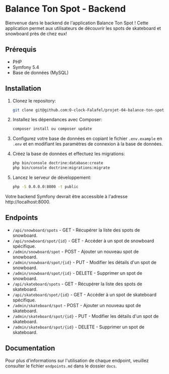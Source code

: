 # Balance Ton Spot - Backend

Bienvenue dans le backend de l'application Balance Ton Spot ! Cette application permet aux utilisateurs de découvrir les spots de skateboard et snowboard près de chez eux!

## Prérequis

- PHP
- Symfony 5.4
- Base de données (MySQL)

## Installation

1. Clonez le repository:

    ```bash
    git clone git@github.com:O-clock-Falafel/projet-04-balance-ton-spot-back.git
    ```

2. Installez les dépendances avec Composer:

    ```bash
    composer install ou composer update
    ```

3. Configurez votre base de données en copiant le fichier `.env.example` en `.env` et en modifiant les paramètres de connexion à la base de données.

4. Créez la base de données et effectuez les migrations:

    ```bash
    php bin/console doctrine:database:create
    php bin/console doctrine:migrations:migrate
    ```

5. Lancez le serveur de développement:

    ```bash
    php -S 0.0.0.0:8000 -t public
    ```

Votre backend Symfony devrait être accessible à l'adresse http://localhost:8000.

## Endpoints

- `/api/snowboard/spots` - GET - Récupérer la liste des spots de snowboard.
- `/api/snowboard/spot/{id}` - GET - Accéder à un spot de snowboard spécifique.
- `/admin/snowboard/spot` - POST - Ajouter un nouveau spot de snowboard.
- `/admin/snowboard/spot/{id}` - PUT - Modifier les détails d'un spot de snowboard.
- `/admin/snowboard/spot/{id}` - DELETE - Supprimer un spot de snowboard.
- `/api/skateboard/spots` - GET - Récupérer la liste des spots de skateboard.
- `/api/skateboard/spot/{id}` - GET - Accéder à un spot de skateboard spécifique.
- `/admin/skateboard/spot` - POST - Ajouter un nouveau spot de skateboard.
- `/admin/skateboard/spot/{id}` - PUT - Modifier les détails d'un spot de skateboard.
- `/admin/skateboard/spot/{id}` - DELETE - Supprimer un spot de skateboard.

## Documentation

Pour plus d'informations sur l'utilisation de chaque endpoint, veuillez consulter le fichier `endpoints.md` dans le dossier `docs`.
